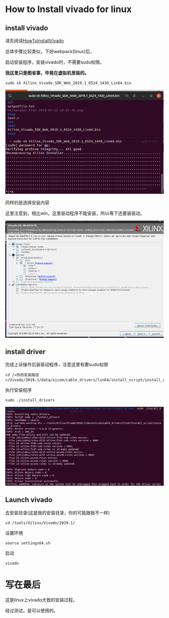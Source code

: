 #	How to Install vivado for linux

##	install vivado

 请先阅读[HowToInstallVivado](readme.md)

总体步骤比较类似，下好webpack(linux)后，

启动安装程序，安装vivado时，不需要sudo权限。

**我这里只是图省事，毕竟在虚拟机里装的。**

```shell
sudo sh Xilinx_Vivado_SDK_Web_2019.1_0524_1430_Lin64.bin
```

![1567990278203](How_to_Install_vivado_for_linux.assets/1567990278203.png)

同样的是选择安装内容

这里注意到，相比win，这里驱动程序不能安装，所以等下还要装驱动。

![1567990461454](How_to_Install_vivado_for_linux.assets/1567990461454.png)

##	install driver

完成上诉操作后装驱动程序，注意这里有要sudo权限

```shell
cd /<你的安装路径>/Vivado/2019.1/data/xicom/cable_drivers/lin64/install_script/install_drivers
```

执行安装程序

```shell
sudo ./install_drivers
```

![1568001857631](How_to_Install_vivado_for_linux.assets/1568001857631.png)

## Launch vivado

去安装目录(这是我的安装目录，你的可能跟我不一样)

```shell
cd /tools/Xilinx/Vivado/2019.1/  
```

设置环境

```shell
source settings64.sh
```

启动

```shell
vivado
```

# 写在最后

这是linux上vivado大致的安装过程。

经过测试，是可以使用的。